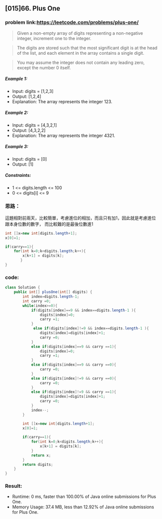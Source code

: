 ## [015]66. Plus One

### problem link:https://leetcode.com/problems/plus-one/

> Given a non-empty array of digits representing a non-negative integer, increment one to the integer.

> The digits are stored such that the most significant digit is at the head of the list, and each element in the array contains a single digit.

> You may assume the integer does not contain any leading zero, except the number 0 itself.

##### Example 1:
- Input: digits = [1,2,3]
- Output: [1,2,4]
- Explanation: The array represents the integer 123.

##### Example 2:
- Input: digits = [4,3,2,1]
- Output: [4,3,2,2]
- Explanation: The array represents the integer 4321.
##### Example 3:
- Input: digits = [0]
- Output: [1]
 

##### Constraints:
- 1 <= digits.length <= 100
- 0 <= digits[i] <= 9

### 思路：
這題相對前兩天，比較簡單，考慮進位的相加，而且只有加1，因此就是考慮進位跟本身位數的數字，
而比較難的是最後位數進1


```java
int []x=new int[digits.length+1];
x[0]=1;

if(carry==1){
    for(int k=0;k<digits.length;k++){
        x[k+1] = digits[k];
       }
}
```

### code:

```java
class Solution {
    public int[] plusOne(int[] digits) {
        int index=digits.length-1;
        int carry =0;
        while(index>=0){
            if(digits[index]==9 && index==digits.length-1 ){
                digits[index]=0;
                carry =1;
            }
             else if(digits[index]!=9 && index==digits.length-1 ){
                digits[index]=digits[index]+1;
                carry =0;
            }
            else if(digits[index]==9 && carry ==1){
                digits[index]=0;
                carry =1;
            }
            else if(digits[index]==9 && carry ==0){
                carry =0;
            }
            else if(digits[index]!=9 && carry ==0){
                carry =0;
            }
            else if(digits[index]!=9 && carry ==1){
                digits[index]=digits[index]+1;
                carry =0;
            }
            index--;
        }

        int []x=new int[digits.length+1];
        x[0]=1;
            
        if(carry==1){
            for(int k=0;k<digits.length;k++){
                x[k+1] = digits[k];
            }
            return x;
        }
        return digits;
    }
}
```

### Result:
- Runtime: 0 ms, faster than 100.00% of Java online submissions for Plus One.
- Memory Usage: 37.4 MB, less than 12.92% of Java online submissions for Plus One.
